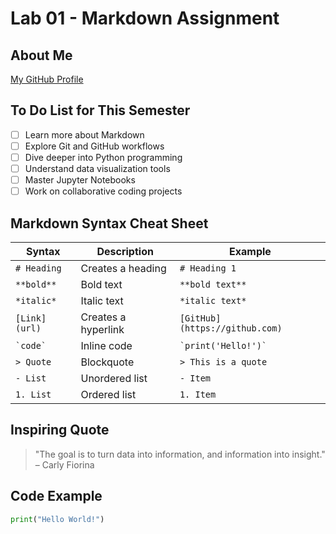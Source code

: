 # Lab 01 - Markdown Assignment

## About Me
[My GitHub Profile](https://github.com/your-username)

## To Do List for This Semester
- [ ] Learn more about Markdown
- [ ] Explore Git and GitHub workflows
- [ ] Dive deeper into Python programming
- [ ] Understand data visualization tools
- [ ] Master Jupyter Notebooks
- [ ] Work on collaborative coding projects

## Markdown Syntax Cheat Sheet

| Syntax        | Description                           | Example                        |
| ------------- | ------------------------------------- | ------------------------------ |
| `# Heading`   | Creates a heading                    | `# Heading 1`                  |
| `**bold**`    | Bold text                            | `**bold text**`                |
| `*italic*`    | Italic text                          | `*italic text*`                |
| `[Link](url)` | Creates a hyperlink                  | `[GitHub](https://github.com)` |
| `` `code` ``  | Inline code                          | `` `print('Hello!')` ``        |
| `> Quote`     | Blockquote                           | `> This is a quote`            |
| `- List`      | Unordered list                       | `- Item`                       |
| `1. List`     | Ordered list                         | `1. Item`                      |

## Inspiring Quote
> "The goal is to turn data into information, and information into insight." – Carly Fiorina

## Code Example
```python
print("Hello World!")

